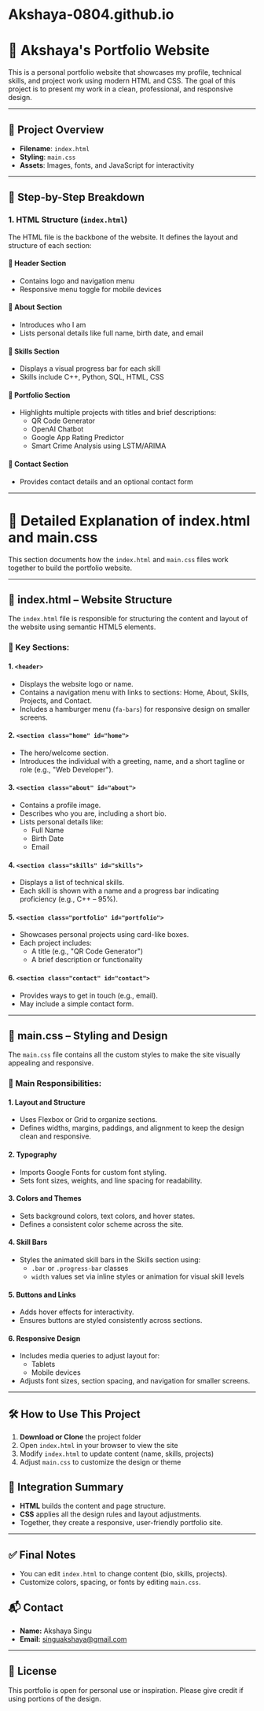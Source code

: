 ﻿# Akshaya-0804.github.io
# 💼 Akshaya's Portfolio Website

This is a personal portfolio website that showcases my profile, technical skills, and project work using modern HTML and CSS. The goal of this project is to present my work in a clean, professional, and responsive design.

---

## 📁 Project Overview

- **Filename**: `index.html`
- **Styling**: `main.css`
- **Assets**: Images, fonts, and JavaScript for interactivity

---

## 📌 Step-by-Step Breakdown

### 1. HTML Structure (`index.html`)

The HTML file is the backbone of the website. It defines the layout and structure of each section:

#### 🔹 Header Section
- Contains logo and navigation menu
- Responsive menu toggle for mobile devices

#### 🔹 About Section
- Introduces who I am
- Lists personal details like full name, birth date, and email

#### 🔹 Skills Section
- Displays a visual progress bar for each skill
- Skills include C++, Python, SQL, HTML, CSS

#### 🔹 Portfolio Section
- Highlights multiple projects with titles and brief descriptions:
  - QR Code Generator
  - OpenAI Chatbot
  - Google App Rating Predictor
  - Smart Crime Analysis using LSTM/ARIMA

#### 🔹 Contact Section
- Provides contact details and an optional contact form

---
# 📄 Detailed Explanation of index.html and main.css

This section documents how the `index.html` and `main.css` files work together to build the portfolio website.

---

## 📝 index.html – Website Structure

The `index.html` file is responsible for structuring the content and layout of the website using semantic HTML5 elements.

### 📌 Key Sections:

#### 1. `<header>`
- Displays the website logo or name.
- Contains a navigation menu with links to sections: Home, About, Skills, Projects, and Contact.
- Includes a hamburger menu (`fa-bars`) for responsive design on smaller screens.

#### 2. `<section class="home" id="home">`
- The hero/welcome section.
- Introduces the individual with a greeting, name, and a short tagline or role (e.g., "Web Developer").

#### 3. `<section class="about" id="about">`
- Contains a profile image.
- Describes who you are, including a short bio.
- Lists personal details like:
  - Full Name
  - Birth Date
  - Email

#### 4. `<section class="skills" id="skills">`
- Displays a list of technical skills.
- Each skill is shown with a name and a progress bar indicating proficiency (e.g., C++ – 95%).

#### 5. `<section class="portfolio" id="portfolio">`
- Showcases personal projects using card-like boxes.
- Each project includes:
  - A title (e.g., "QR Code Generator")
  - A brief description or functionality

#### 6. `<section class="contact" id="contact">`
- Provides ways to get in touch (e.g., email).
- May include a simple contact form.

---
## 🎨 main.css – Styling and Design

The `main.css` file contains all the custom styles to make the site visually appealing and responsive.

### 🎯 Main Responsibilities:

#### 1. Layout and Structure
- Uses Flexbox or Grid to organize sections.
- Defines widths, margins, paddings, and alignment to keep the design clean and responsive.

#### 2. Typography
- Imports Google Fonts for custom font styling.
- Sets font sizes, weights, and line spacing for readability.

#### 3. Colors and Themes
- Sets background colors, text colors, and hover states.
- Defines a consistent color scheme across the site.

#### 4. Skill Bars
- Styles the animated skill bars in the Skills section using:
  - `.bar` or `.progress-bar` classes
  - `width` values set via inline styles or animation for visual skill levels

#### 5. Buttons and Links
- Adds hover effects for interactivity.
- Ensures buttons are styled consistently across sections.

#### 6. Responsive Design
- Includes media queries to adjust layout for:
  - Tablets
  - Mobile devices
- Adjusts font sizes, section spacing, and navigation for smaller screens.

---
## 🛠️ How to Use This Project

1. **Download or Clone** the project folder
2. Open `index.html` in your browser to view the site
3. Modify `index.html` to update content (name, skills, projects)
4. Adjust `main.css` to customize the design or theme
## 📂 Integration Summary

- **HTML** builds the content and page structure.
- **CSS** applies all the design rules and layout adjustments.
- Together, they create a responsive, user-friendly portfolio site.

---

## ✅ Final Notes

- You can edit `index.html` to change content (bio, skills, projects).
- Customize colors, spacing, or fonts by editing `main.css`.
## 📬 Contact

- **Name:** Akshaya Singu  
- **Email:** [singuakshaya@gmail.com](mailto:singuakshaya@gmail.com)

---

## 📜 License

This portfolio is open for personal use or inspiration. Please give credit if using portions of the design.
